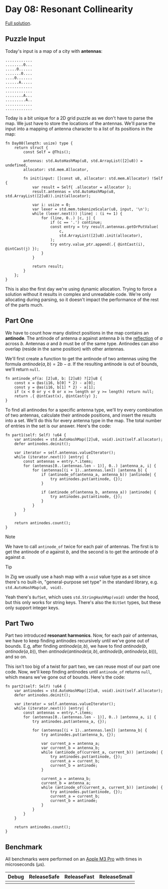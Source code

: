 # Day 08: Resonant Collinearity

[Full solution](../src/days/day08.zig).

## Puzzle Input

Today's input is a map of a city with **antennas**:

```plaintext
............
........0...
.....0......
.......0....
....0.......
......A.....
............
............
........A...
.........A..
............
............
```

Today is a bit unique for a 2D grid puzzle as we don't have to parse the map. We just have to store the locations of the antennas. We'll parse the input into a mapping of antenna character to a list of its positions in the map:

```zig
fn Day08(length: usize) type {
    return struct {
        const Self = @This();

        antennas: std.AutoHashMap(u8, std.ArrayList([2]u8)) = undefined,
        allocator: std.mem.Allocator,

        fn init(input: []const u8, allocator: std.mem.Allocator) !Self {
            var result = Self{ .allocator = allocator };
            result.antennas = std.AutoHashMap(u8, std.ArrayList([2]u8)).init(allocator);

            var i: usize = 0;
            var lexer = std.mem.tokenizeScalar(u8, input, '\n');
            while (lexer.next()) |line| : (i += 1) {
                for (line, 0..) |c, j| {
                    if (c == '.') continue;
                    const entry = try result.antennas.getOrPutValue(
                        c,
                        std.ArrayList([2]u8).init(allocator),
                    );
                    try entry.value_ptr.append(.{ @intCast(i), @intCast(j) });
                }
            }

            return result;
        }
    };
}
```

This is also the first day we're using dynamic allocation. Trying to force a solution without it results in complex and unreadable code. We're only allocating during parsing, so it doesn't impact the performance of the rest of the parts much.

## Part One

We have to count how many distinct positions in the map contains an **antinode**. The antinode of antenna $a$ against antenna $b$ is the [reflection](https://en.wikipedia.org/wiki/Point_reflection) of $a$ across $b$. Antennas $a$ and $b$ must be of the same type. Antinodes can also overlap (reside in the same position) with other antennas.

We'll first create a function to get the antinode of two antennas using the formula $antinode(a,b) = 2b - a$. If the resulting antinode is out of bounds, we'll return `null`.

```zig
fn antinode_of(a: [2]u8, b: [2]u8) ?[2]u8 {
    const x = @as(i16, b[0] * 2) - a[0];
    const y = @as(i16, b[1] * 2) - a[1];
    if (x < 0 or y < 0 or x >= length or y >= length) return null;
    return .{ @intCast(x), @intCast(y) };
}
```

To find all antinodes for a specific antenna type, we'll try every combination of two antennas, calculate their antinode positions, and insert the results into a set. We'll do this for every antenna type in the map. The total number of entries in the set is our answer. Here's the code:

```zig
fn part1(self: Self) !u64 {
    var antinodes = std.AutoHashMap([2]u8, void).init(self.allocator);
    defer antinodes.deinit();

    var iterator = self.antennas.valueIterator();
    while (iterator.next()) |entry| {
        const antennas = entry.*.items;
        for (antennas[0..(antennas.len - 1)], 0..) |antenna_a, i| {
            for (antennas[(i + 1)..antennas.len]) |antenna_b| {
                if (antinode_of(antenna_a, antenna_b)) |antinode| {
                    try antinodes.put(antinode, {});
                }

                if (antinode_of(antenna_b, antenna_a)) |antinode| {
                    try antinodes.put(antinode, {});
                }
            }
        }
    }

    return antinodes.count();
}
```

> [!NOTE]
> We have to call `antinode_of` twice for each pair of antennas. The first is to get the antinode of $a$ against $b$, and the second is to get the antinode of $b$ against $a$.

> [!TIP]
> In Zig we usually use a hash map with a `void` value type as a set since there's no built-in, "general-purpose set type" in the standard library, e.g. `std.AutoHashMap(u8, void)`.
>
> Yeah there's `BufSet`, which uses `std.StringHashMap(void)` under the hood, but this only works for string keys. There's also the `BitSet` types, but these only support integer keys.

## Part Two

Part two introduced **resonant harmonics**. Now, for each pair of antennas, we have to keep finding antinodes recursively until we've gone out of bounds. E.g, after finding $antinode(a,b)$, we have to find $antinode(b,antinode(a,b))$, then $antinode(antinode(a,b),antinode(b, antinode(a,b)))$, and so on.

This isn't too big of a twist for part two, we can reuse most of our part one code. Now, we'll keep finding antinodes until `antinode_of` returns `null`, which means we've gone out of bounds. Here's the code:

```zig
fn part2(self: Self) !u64 {
    var antinodes = std.AutoHashMap([2]u8, void).init(self.allocator);
    defer antinodes.deinit();

    var iterator = self.antennas.valueIterator();
    while (iterator.next()) |entry| {
        const antennas = entry.*.items;
        for (antennas[0..(antennas.len - 1)], 0..) |antenna_a, i| {
            try antinodes.put(antenna_a, {});

            for (antennas[(i + 1)..antennas.len]) |antenna_b| {
                try antinodes.put(antenna_b, {});

                var current_a = antenna_a;
                var current_b = antenna_b;
                while (antinode_of(current_a, current_b)) |antinode| {
                    try antinodes.put(antinode, {});
                    current_a = current_b;
                    current_b = antinode;
                }

                current_a = antenna_b;
                current_b = antenna_a;
                while (antinode_of(current_a, current_b)) |antinode| {
                    try antinodes.put(antinode, {});
                    current_a = current_b;
                    current_b = antinode;
                }
            }
        }
    }

    return antinodes.count();
}
```

## Benchmark

All benchmarks were performed on an [Apple M3 Pro](https://en.wikipedia.org/wiki/Apple_M3) with times in microseconds (µs).

| Debug | ReleaseSafe | ReleaseFast | ReleaseSmall |
| ----- | ----------- | ----------- | ------------ |
|       |             |             |              |
